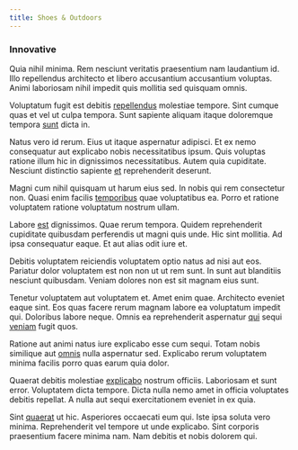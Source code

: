 ```yaml
---
title: Shoes & Outdoors
---
```


### Innovative

Quia nihil minima. Rem nesciunt veritatis praesentium nam laudantium id. Illo repellendus architecto et libero accusantium accusantium voluptas. Animi laboriosam nihil impedit quis mollitia sed quisquam omnis.

Voluptatum fugit est debitis [repellendus](/eos/libero/new_jersey_utilize.md) molestiae tempore. Sint cumque quas et vel ut culpa tempora. Sunt sapiente aliquam itaque doloremque tempora [sunt](/facere/eaque/metal_azure.md) dicta in.

Natus vero id rerum. Eius ut itaque aspernatur adipisci. Et ex nemo consequatur aut explicabo nobis necessitatibus ipsum. Quis voluptas ratione illum hic in dignissimos necessitatibus. Autem quia cupiditate. Nesciunt distinctio sapiente [et](/voluptate/payment_up_sized.md) reprehenderit deserunt.

Magni cum nihil quisquam ut harum eius sed. In nobis qui rem consectetur non. Quasi enim facilis [temporibus](/eos/est/autem/baby__tools_&_kids_silver_drive.md) quae voluptatibus ea. Porro et ratione voluptatem ratione voluptatum nostrum ullam.

Labore [est](/earum/quo/road.md) dignissimos. Quae rerum tempora. Quidem reprehenderit cupiditate quibusdam perferendis ut magni quis unde. Hic sint mollitia. Ad ipsa consequatur eaque. Et aut alias odit iure et.

Debitis voluptatem reiciendis voluptatem optio natus ad nisi aut eos. Pariatur dolor voluptatem est non non ut ut rem sunt. In sunt aut blanditiis nesciunt quibusdam. Veniam dolores non est sit magnam eius sunt.

Tenetur voluptatem aut voluptatem et. Amet enim quae. Architecto eveniet eaque sint. Eos quas facere rerum magnam labore ea voluptatum impedit qui. Doloribus labore neque. Omnis ea reprehenderit aspernatur [qui](/aspernatur/investment_account.md) sequi [veniam](/voluptate/payment_up_sized.md) fugit quos.

Ratione aut animi natus iure explicabo esse cum sequi. Totam nobis similique aut [omnis](/facere/temporibus/tasty_frozen_salad_security.md) nulla aspernatur sed. Explicabo rerum voluptatem minima facilis porro quas earum quia dolor.

Quaerat debitis molestiae [explicabo](/facere/temporibus/possimus/markets.md) nostrum officiis. Laboriosam et sunt error. Voluptatem dicta tempore. Dicta nulla nemo amet in officia voluptates debitis repellat. A nulla aut sequi exercitationem eveniet in ex quia.

Sint [quaerat](/consequatur/architecto/specialist_direct.md) ut hic. Asperiores occaecati eum qui. Iste ipsa soluta vero minima. Reprehenderit vel tempore ut unde explicabo. Sint corporis praesentium facere minima nam. Nam debitis et nobis dolorem qui.
